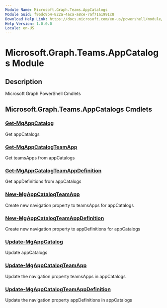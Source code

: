 ```yaml
---
Module Name: Microsoft.Graph.Teams.AppCatalogs
Module Guid: f96dc9b4-822a-4aca-a8ce-7af71a1991c8
Download Help Link: https://docs.microsoft.com/en-us/powershell/module/microsoft.graph.teams.appcatalogs
Help Version: 1.0.0.0
Locale: en-US
---
```


# Microsoft.Graph.Teams.AppCatalogs Module
## Description
Microsoft Graph PowerShell Cmdlets

## Microsoft.Graph.Teams.AppCatalogs Cmdlets
### [Get-MgAppCatalog](Get-MgAppCatalog.md)
Get appCatalogs

### [Get-MgAppCatalogTeamApp](Get-MgAppCatalogTeamApp.md)
Get teamsApps from appCatalogs

### [Get-MgAppCatalogTeamAppDefinition](Get-MgAppCatalogTeamAppDefinition.md)
Get appDefinitions from appCatalogs

### [New-MgAppCatalogTeamApp](New-MgAppCatalogTeamApp.md)
Create new navigation property to teamsApps for appCatalogs

### [New-MgAppCatalogTeamAppDefinition](New-MgAppCatalogTeamAppDefinition.md)
Create new navigation property to appDefinitions for appCatalogs

### [Update-MgAppCatalog](Update-MgAppCatalog.md)
Update appCatalogs

### [Update-MgAppCatalogTeamApp](Update-MgAppCatalogTeamApp.md)
Update the navigation property teamsApps in appCatalogs

### [Update-MgAppCatalogTeamAppDefinition](Update-MgAppCatalogTeamAppDefinition.md)
Update the navigation property appDefinitions in appCatalogs

